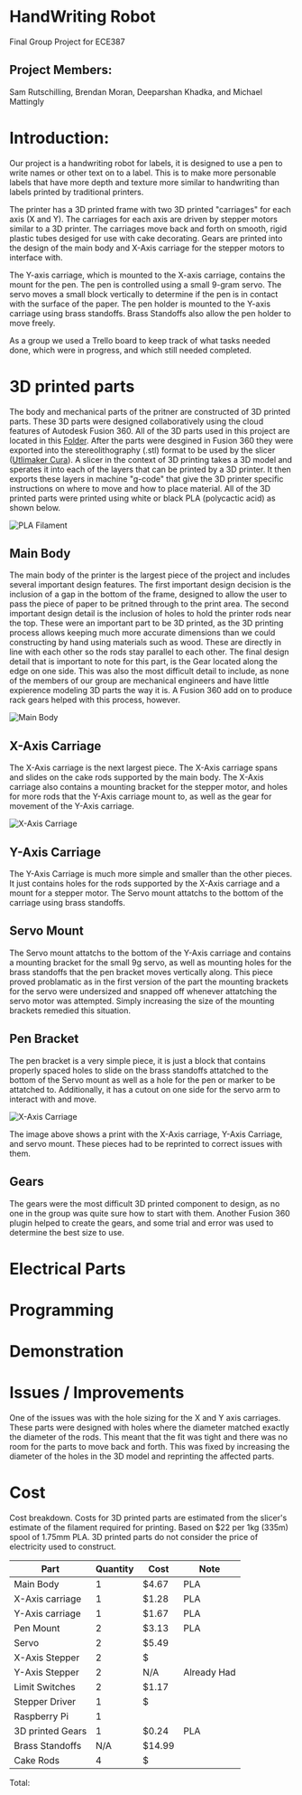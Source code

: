 # HandWriting Robot
Final Group Project for ECE387


## Project Members:
Sam Rutschilling, Brendan Moran, Deeparshan Khadka, and Michael Mattingly


# Introduction:

Our project is a handwriting robot for labels, it is designed to use a pen to write names or other text on to a label. This is to make more personable labels that have more depth and texture more similar to handwriting than labels printed by traditional printers.

The printer has a 3D printed frame with two 3D printed "carriages" for each axis (X and Y). The carriages for each axis are driven by stepper motors similar to a 3D printer. The carriages move back and forth on smooth, rigid plastic tubes desiged for use with cake decorating. Gears are printed into the design of the main body and X-Axis carriage for the stepper motors to interface with.

The Y-axis carriage, which is mounted to the X-axis carriage, contains the mount for the pen. The pen is controlled using a small 9-gram servo. The servo moves a small block vertically to determine if the pen is in contact with the surface of the paper. The pen holder is mounted to the Y-axis carriage using brass standoffs. Brass Standoffs also allow the pen holder to move freely.

As a group we used a Trello board to keep track of what tasks needed done, which were in progress, and which still needed completed.

# 3D printed parts

The body and mechanical parts of the pritner are constructed of 3D printed parts. These 3D parts were designed collaboratively using the cloud features of Autodesk Fusion 360. All of the 3D parts used in this project are located in this [Folder](https://github.com/rutschsr/ece387FinalGroupProject/tree/main/3-D%20printed%20parts). After the parts were desgined in Fusion 360 they were exported into the  stereolithography (.stl) format to be used by the slicer ([Utlimaker Cura](https://ultimaker.com/software/ultimaker-cura)). A slicer in the context of 3D printing takes a 3D model and sperates it into each of the layers that can be printed by a 3D printer. It then exports these layers in machine "g-code" that give the 3D printer specific instructions on where to move and how to place material. All of the 3D printed parts were printed using white or black PLA (polycactic acid) as shown below.

![PLA Filament](https://srutschilling.net/ECE387/ToyProject/Images/Filament.JPEG)

## Main Body

The main body of the printer is the largest piece of the project and includes several important design features. The first important design decision is the inclusion of a gap in the bottom of the frame, designed to allow the user to pass the piece of paper to be pritned through to the print area. The second important design detail is the inclusion of holes to hold the printer rods near the top. These were an important part to be 3D printed, as the 3D printing process allows keeping much more accurate dimensions than we could constructing by hand using materials such as wood. These are directly in line with each other so the rods stay parallel to each other. The final design detail that is important to note for this part, is the Gear located along the edge on one side. This was also the most difficult detail to include, as none of the members of our group are mechanical engineers and have little expierence modeling 3D parts the way it is. A Fusion 360 add on to produce rack gears helped with this process, however. 

![Main Body](https://github.com/rutschsr/ece387FinalGroupProject/blob/main/Pictures/IMG_4815.JPEG)

## X-Axis Carriage

The X-Axis carriage is the next largest piece. The X-Axis carriage spans and slides on the cake rods supported by the main body. The X-Axis carriage also contains a mounting bracket for the stepper motor, and holes for more rods that the Y-Axis carriage mount to, as well as the gear for movement of the Y-Axis carriage.

![X-Axis Carriage](https://github.com/rutschsr/ece387FinalGroupProject/blob/main/Pictures/IMG_4828.JPEG)

## Y-Axis Carriage

The Y-Axis Carriage is much more simple and smaller than the other pieces. It just contains holes for the rods supported by the X-Axis carriage and a mount for a stepper motor. The Servo mount attatchs to the bottom of the carriage using brass standoffs.


## Servo Mount

The Servo mount attatchs to the bottom of the Y-Axis carriage and contains a mounting bracket for the small 9g servo, as well as mounting holes for the brass standoffs that the pen bracket moves vertically along. This piece proved problamatic as in the first version of the part the mounting brackets for the servo were undersized and snapped off whenever attatching the servo motor was attempted. Simply increasing the size of the mounting brackets remedied this situation.

## Pen Bracket

The pen bracket is a very simple piece, it is just a block that contains properly spaced holes to slide on the brass standoffs attatched to the bottom of the Servo mount as well as a hole for the pen or marker to be attatched to. Additionally, it has a cutout on one side for the servo arm to interact with and move.

![X-Axis Carriage](https://github.com/rutschsr/ece387FinalGroupProject/blob/main/Pictures/IMG_4900.JPEG)

The image above shows a print with the X-Axis carriage, Y-Axis Carriage, and servo mount. These pieces had to be reprinted to correct issues with them.

## Gears

The gears were the most difficult 3D printed component to design, as no one in the group was quite sure how to start with them. Another Fusion 360 plugin helped to create the gears, and some trial and error was used to determine the best size to use.

# Electrical Parts

# Programming

# Demonstration

# Issues / Improvements

One of the issues was with the hole sizing for the X and Y axis carriages. These parts were designed with holes where the diameter matched exactly the diameter of the rods. This meant that the fit was tight and there was no room for the parts to move back and forth. This was fixed by increasing the diameter of the holes in the 3D model and reprinting the affected parts.

# Cost

Cost breakdown. Costs for 3D printed parts are estimated from the slicer's estimate of the filament required for printing. Based on $22 per 1kg (335m) spool of 1.75mm PLA. 3D printed parts do not consider the price of electricity used to construct.

| Part | Quantity | Cost | Note |
| --- | ----------- | --- | --- |
| Main Body | 1 | $4.67 | PLA |
| X-Axis carriage | 1 | $1.28 | PLA |
| Y-Axis carriage  | 1 | $1.67 | PLA |
| Pen Mount | 2 | $3.13 | PLA |
| Servo | 2 | $5.49 |  |
| X-Axis Stepper| 2 | $ |  |
| Y-Axis Stepper| 2 | N/A | Already Had |
| Limit Switches | 2 | $1.17 |  |
| Stepper Driver| 1 | $|  |
| Raspberry Pi | 1 | |  |
| 3D printed Gears | 1 | $0.24 | PLA |
| Brass Standoffs | N/A | $14.99 |  |
| Cake Rods | 4| $ |  |


Total: 


